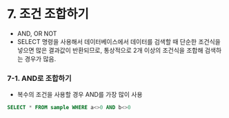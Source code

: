 # 7. 조건 조합하기
- AND, OR NOT
- SELECT 명령을 사용해서 데이터베이스에서 데이터를 검색할 때 단순한 조건식을 넣으면 많은 결과값이 반환되므로, 통상적으로 2개 이상의 조건식을 조합해 검색하는 경우가 많음.

### 7-1. AND로 조합하기
- 복수의 조건을 사용할 경우 AND를 가장 많이 사용

```sql
SELECT * FROM sample WHERE a<>0 AND b<>0
```
